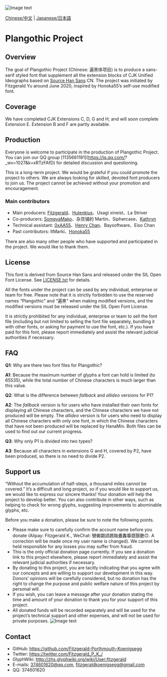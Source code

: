 ![Image text](https://github.com/Fitzgerald-Porthmouth-Koenigsegg/Plangothic/blob/main/pic/31.png)

[Chinese/中文](README.md) | [Japanese/日本語](README.ja.md)

# Plangothic Project

## Overview
The goal of Plangothic Project (Chinese: 遍黑体项目) is to produce a sans-serif styled font that supplement all the extension blocks of CJK Unified Ideographs based on [Source Han Sans](https://github.com/adobe-fonts/source-han-sans) CN. The project was initiated by Fitzgerald Yu around June 2020, inspired by Honoka55’s self-use modified font.

## Coverage

We have completed CJK Extensions C, D, G and H; and will soon complete Extension E. Extension B and F are partly available.

## Production

Everyone is welcome to participate in the production of Plangothic Project. You can join our QQ group [1135661191](https://jq.qq.com/? _wv=1027&k=xRTzFAfD) for detailed discussion and questioning.

This is a long-term project. We would be grateful if you could promote the project to others. We are always looking for skilled, devoted font producers to join us. The project cannot be achieved without your promotion and encouragement.

### Main contributors
- Main producers: [Fitzgerald](https://github.com/Fitzgerald-Porthmouth-Koenigsegg)、[Hulenkius](https://github.com/Hulenkius)、Usagi xineist、La Striver
- Co-producers: [SomeyaMako](https://github.com/SomeyaMako)、杂货铺的 Martin、Siphercase、[Kathryn](https://github.com/KathrynCG)
- Technical assistant: [0xAA55](https://github.com/0xAA55)、[Henry Chan](https://github.com/hfhchan)、Baysoftware、Eiso Chan
- Past contributors: ItMarki、[Honoka55](https://github.com/Honoka55)

There are also many other people who have supported and participated in the project. We would like to thank them.

## License
This font is derived from Source Han Sans and released under the SIL Open Font License. See [LICENSE.txt](LICENSE.txt) for details.

All the fonts under the project can be used by any individual, enterprise or team for free. Please note that it is strictly forbidden to use the reserved names “Plangothic” and “遍黑” when making modified versions, and the modified versions must be released under the SIL Open Font License.

It is strictly prohibited for any individual, enterprise or team to sell the font file (including but not limited to selling the font file separately, bundling it with other fonts, or asking for payment to use the font, etc.). If you have paid for this font, please report immediately and assist the relevant judicial authorities if necessary.

## FAQ
**Q1**: Why are there two font files for Plangothic?

**A1**: Because the maximum number of glyphs a font can hold is limited (to 65535), while the total number of Chinese characters is much larger than this value.

**Q2**: What is the difference between *fallback* and *allideo* versions for P1?

**A2**: The *fallback* version is for users who have installed their own fonts for displaying all Chinese characters, and the Chinese characters we have not produced will be empty. The *allideo* version is for users who need to display all Chinese characters with only one font, in which the Chinese characters that have not been produced will be replaced by HanaMin. Both files can be used to find out our current progress.

**Q3**: Why only P1 is divided into two types?

**A3**: Because all characters in extensions G and H, covered by P2, have been produced, so there is no need to divide P2.

## Support us
“Without the accumulation of half-steps, a thousand miles cannot be covered.” It’s a difficult and long project, so if you would like to support us, we would like to express our sincere thanks! Your donation will help the project to develop better. You can also contribute in other ways, such as helping to check for wrong glyphs, suggesting improvements to abominable glyphs, etc.

Before you make a donation, please be sure to note the following points.
- Please make sure to carefully confirm the account name before you donate (Alipay: Fitzgerald K., WeChat: 㘜䘈䚖䜚䟐䠪䀌䆐䉵䎚䑇䒐🙃. A correction will be made once my user name is changed). We cannot be held responsible for any losses you may suffer from fraud.
- This is the only official donation page currently. If you see a donation link to this project elsewhere, please report immediately and assist the relevant judicial authorities if necessary.
- By donating to this project, you are tacitly indicating that you agree with our concepts and are willing to support our development in this way. Donors’ opinions will be carefully considered, but no donation has the right to change the purpose and public welfare nature of this project by personal will.
- If you wish, you can leave a message after your donation stating the time and amount of your donation to thank you for your support of this project.
- All donated funds will be recorded separately and will be used for the project’s technical support and other expenses, and will not be used for private purposes.
![Image text](https://github.com/Fitzgerald-Porthmouth-Koenigsegg/Plangothic/blob/main/pic/1650383987393.jpg)

## Contact
- GitHub: https://github.com/Fitzgerald-Porthmouth-Koenigsegg
- Twitter: https://twitter.com/Fitzgerald_P_K_/
- GlyphWiki: http://zhs.glyphwiki.org/wiki/User:fitzgerald
- E-mails: 374601620@qq.com, fitzgeraldkoenigsegg@gmail.com
- QQ: 374601620

